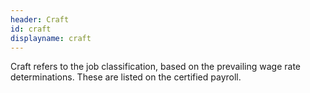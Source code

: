 ```yaml
---
header: Craft
id: craft
displayname: craft
---
```


Craft refers to the job classification, based on the prevailing wage rate determinations. These are listed on the certified payroll.
